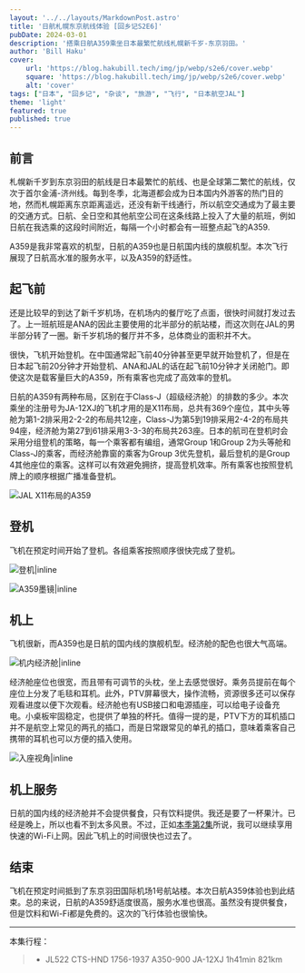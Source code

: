 ```yaml
---
layout: '../../layouts/MarkdownPost.astro'
title: '日航札幌东京航线体验 [回乡记S2E6]'
pubDate: 2024-03-01
description: '搭乘日航A359乘坐日本最繁忙航线札幌新千岁-东京羽田。'
author: 'Bill Haku'
cover:
    url: 'https://blog.hakubill.tech/img/jp/webp/s2e6/cover.webp'
    square: 'https://blog.hakubill.tech/img/jp/webp/s2e6/cover.webp'
    alt: 'cover'
tags: ["日本", "回乡记", "杂谈", "旅游", "飞行", "日本航空JAL"]
theme: 'light'
featured: true
published: true
---
```


## 前言

札幌新千岁到东京羽田的航线是日本最繁忙的航线、也是全球第二繁忙的航线，仅次于首尔金浦-济州线。每到冬季，北海道都会成为日本国内外游客的热门目的地，然而札幌距离东京距离遥远，还没有新干线通行，所以航空交通成为了最主要的交通方式。日航、全日空和其他航空公司在这条线路上投入了大量的航班，例如日航在我选乘的这段时间附近，每隔一个小时都会有一班整点起飞的A359.

A359是我非常喜欢的机型，日航的A359也是日航国内线的旗舰机型。本次飞行展现了日航高水准的服务水平，以及A359的舒适性。

## 起飞前

还是比较早的到达了新千岁机场，在机场内的餐厅吃了点面，很快时间就打发过去了。上一班航班是ANA的因此主要使用的北半部分的航站楼，而这次则在JAL的男半部分转了一圈。新千岁机场的餐厅并不多，总体商业的面积并不大。

很快，飞机开始登机。在中国通常起飞前40分钟甚至更早就开始登机了，但是在日本起飞前20分钟才开始登机、ANA和JAL的话在起飞前10分钟才关闭舱门。即使这次是载客量巨大的A359，所有乘客也完成了高效率的登机。

日航的A359有两种布局，区别在于Class-J（超级经济舱）的排数的多少。本次乘坐的注册号为JA-12XJ的飞机才用的是X11布局，总共有369个座位，其中头等舱为第1-2排采用2-2-2的布局共12座，Class-J为第5到19排采用2-4-2的布局共94座，经济舱为第27到61排采用3-3-3的布局共263座。日本的航司在登机时会采用分组登机的策略，每一个乘客都有编组，通常Group 1和Group 2为头等舱和Class-J的乘客，而经济舱靠窗的乘客为Group 3优先登机，最后登机的是Group 4其他座位的乘客。这样可以有效避免拥挤，提高登机效率。所有乘客也按照登机牌上的顺序根据广播准备登机。

![JAL X11布局的A359](https://www.jal.co.jp/content/www/wwwjalcojp/jp/ja/aircraft/conf/359/_jcr_content/root/contents/responsivegrid1/responsivegrid_copy_/img_copy.coreimg.1920.png/1632809502004.png)

## 登机

飞机在预定时间开始了登机。各组乘客按照顺序很快完成了登机。

![登机|inline](https://blog.hakubill.tech/img/jp/webp/s2e6/IMG_2337.webp)

![A359墨镜|inline](https://blog.hakubill.tech/img/jp/webp/s2e6/IMG_2338.webp)

## 机上

飞机很新，而A359也是日航的国内线的旗舰机型。经济舱的配色也很大气高端。

![机内经济舱|inline](https://blog.hakubill.tech/img/jp/webp/s2e6/IMG_2340.webp)

经济舱座位也很宽，而且带有可调节的头枕，坐上去感觉很好。乘务员提前在每个座位上分发了毛毯和耳机。此外，PTV屏幕很大，操作流畅，资源很多还可以保存观看进度以便下次观看。经济舱也有USB接口和电源插座，可以给电子设备充电。小桌板牢固稳定，也提供了单独的杯托。值得一提的是，PTV下方的耳机插口并不是航空上常见的两孔的插口，而是日常跟常见的单孔的插口，意味着乘客自己携带的耳机也可以方便的插入使用。

![入座视角|inline](https://blog.hakubill.tech/img/jp/webp/s2e6/IMG_2341.webp)

## 机上服务

日航的国内线的经济舱并不会提供餐食，只有饮料提供。我还是要了一杯果汁。已经是晚上，所以也看不到太多风景。不过，正如[本季第2集](/posts/japan_s2e2)所说，我可以继续享用快速的Wi-Fi上网。因此飞机上的时间很快也过去了。

## 结束

飞机在预定时间抵到了东京羽田国际机场1号航站楼。本次日航A359体验也到此结束。总的来说，日航的A359舒适度很高，服务水准也很高。虽然没有提供餐食，但是饮料和Wi-Fi都是免费的。这次的飞行体验也很愉快。

---

本集行程：

> - JL522 CTS-HND 1756-1937 A350-900 JA-12XJ 1h41min 821km
